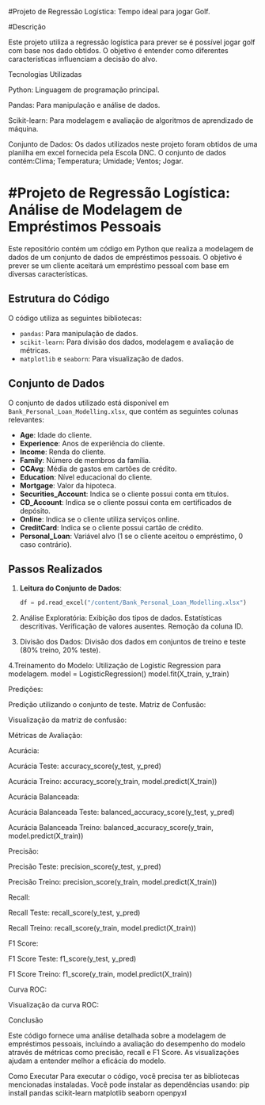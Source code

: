 #Projeto de Regressão Logística: Tempo ideal para jogar Golf.

#Descrição

Este projeto utiliza a regressão logística para prever se é possível jogar golf com base nos dado obtidos. O objetivo é entender como diferentes características influenciam a decisão do alvo.

Tecnologias Utilizadas

Python: Linguagem de programação principal.

Pandas: Para manipulação e análise de dados.

Scikit-learn: Para modelagem e avaliação de algoritmos de aprendizado de máquina.

Conjunto de Dados:
Os dados utilizados neste projeto foram obtidos de uma planilha em excel fornecida pela Escola DNC. O conjunto de dados contém:Clima; Temperatura; Umidade; Ventos; Jogar.


# #Projeto de Regressão Logística: Análise de Modelagem de Empréstimos Pessoais

Este repositório contém um código em Python que realiza a modelagem de dados de um conjunto de dados de empréstimos pessoais. O objetivo é prever se um cliente aceitará um empréstimo pessoal com base em diversas características.

## Estrutura do Código

O código utiliza as seguintes bibliotecas:
- `pandas`: Para manipulação de dados.
- `scikit-learn`: Para divisão dos dados, modelagem e avaliação de métricas.
- `matplotlib` e `seaborn`: Para visualização de dados.

## Conjunto de Dados

O conjunto de dados utilizado está disponível em `Bank_Personal_Loan_Modelling.xlsx`, que contém as seguintes colunas relevantes:

- **Age**: Idade do cliente.
- **Experience**: Anos de experiência do cliente.
- **Income**: Renda do cliente.
- **Family**: Número de membros da família.
- **CCAvg**: Média de gastos em cartões de crédito.
- **Education**: Nível educacional do cliente.
- **Mortgage**: Valor da hipoteca.
- **Securities_Account**: Indica se o cliente possui conta em títulos.
- **CD_Account**: Indica se o cliente possui conta em certificados de depósito.
- **Online**: Indica se o cliente utiliza serviços online.
- **CreditCard**: Indica se o cliente possui cartão de crédito.
- **Personal_Loan**: Variável alvo (1 se o cliente aceitou o empréstimo, 0 caso contrário).

## Passos Realizados

1. **Leitura do Conjunto de Dados**:
   ```python
   df = pd.read_excel("/content/Bank_Personal_Loan_Modelling.xlsx")

2. Análise Exploratória:
  Exibição dos tipos de dados.
  Estatísticas descritivas.
  Verificação de valores ausentes.
  Remoção da coluna ID.

3. Divisão dos Dados:
  Divisão dos dados em conjuntos de treino e teste (80% treino, 20% teste).

4.Treinamento do Modelo:
  Utilização de Logistic Regression para modelagem.
  model = LogisticRegression()
  model.fit(X_train, y_train)

Predições:

Predição utilizando o conjunto de teste.
Matriz de Confusão:

Visualização da matriz de confusão:
<!-- Adicione o link ou imagem correta da matriz de confusão -->
Métricas de Avaliação:

Acurácia:

Acurácia Teste: accuracy_score(y_test, y_pred)

Acurácia Treino: accuracy_score(y_train, model.predict(X_train))

Acurácia Balanceada:

Acurácia Balanceada Teste: balanced_accuracy_score(y_test, y_pred)

Acurácia Balanceada Treino: balanced_accuracy_score(y_train, model.predict(X_train))

Precisão:

Precisão Teste: precision_score(y_test, y_pred)

Precisão Treino: precision_score(y_train, model.predict(X_train))

Recall:

Recall Teste: recall_score(y_test, y_pred)

Recall Treino: recall_score(y_train, model.predict(X_train))

F1 Score:

F1 Score Teste: f1_score(y_test, y_pred)

F1 Score Treino: f1_score(y_train, model.predict(X_train))

Curva ROC:

Visualização da curva ROC:
<!-- Adicione o link ou imagem correta da curva ROC -->
Conclusão

Este código fornece uma análise detalhada sobre a modelagem de empréstimos pessoais, incluindo a avaliação do desempenho do modelo através de métricas como precisão, recall e F1 Score. As visualizações ajudam a entender melhor a eficácia do modelo.

Como Executar
Para executar o código, você precisa ter as bibliotecas mencionadas instaladas. Você pode instalar as dependências usando:
  pip install pandas scikit-learn matplotlib seaborn openpyxl
